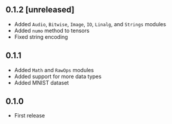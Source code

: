 ## 0.1.2 [unreleased]

- Added `Audio`, `Bitwise`, `Image`, `IO`, `Linalg`, and `Strings` modules
- Added `numo` method to tensors
- Fixed string encoding

## 0.1.1

- Added `Math` and `RawOps` modules
- Added support for more data types
- Added MNIST dataset

## 0.1.0

- First release
